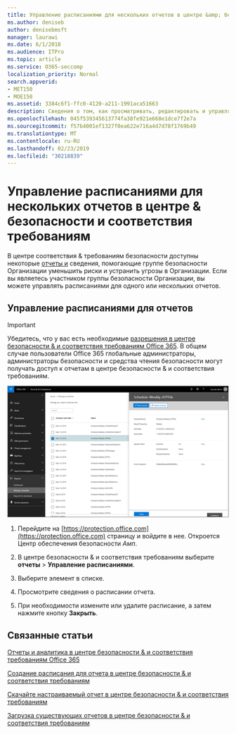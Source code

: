 ```yaml
---
title: Управление расписаниями для нескольких отчетов в центре &amp; безопасности и соответствия требованиям
ms.author: deniseb
author: denisebmsft
manager: laurawi
ms.date: 6/1/2018
ms.audience: ITPro
ms.topic: article
ms.service: O365-seccomp
localization_priority: Normal
search.appverid:
- MET150
- MOE150
ms.assetid: 3384c6f1-ffc0-4120-a211-1991aca51663
description: Сведения о том, как просматривать, редактировать и управлять расписаниями для отчетов в &amp; центре безопасности и соответствия требованиям.
ms.openlocfilehash: 045f539345613774fa38fe921e668e1dce7f2e7a
ms.sourcegitcommit: f57b4001ef1327f0ea622e716a4d7d78f1769b49
ms.translationtype: MT
ms.contentlocale: ru-RU
ms.lasthandoff: 02/23/2019
ms.locfileid: "30218839"
---
```

# <a name="manage-schedules-for-multiple-reports-in-the-security-amp-compliance-center"></a>Управление расписаниями для нескольких отчетов в центре &amp; безопасности и соответствия требованиям

В центре соответствия &amp; требованиям безопасности доступны некоторые [отчеты и](reports-and-insights-in-security-and-compliance.md) сведения, помогающие группе безопасности Организации уменьшить риски и устранить угрозы в Организации. Если вы являетесь участником группы безопасности Организации, вы можете управлять расписаниями для одного или нескольких отчетов. 
  
## <a name="manage-schedules-for-reports"></a>Управление расписаниями для отчетов

> [!IMPORTANT]
> Убедитесь, что у вас есть необходимые [разрешения в центре безопасности &amp; и соответствия требованиям Office 365](permissions-in-the-security-and-compliance-center.md). В общем случае пользователи Office 365 глобальные администраторы, администраторы безопасности и средства чтения безопасности могут получать доступ к отчетам в центре безопасности &amp; и соответствия требованиям. 
  
![В центре безопасности &amp; и соответствия требованиям выберите отчеты \> Управление расписаниями](media/efa5e2f9-bf73-4f85-acea-f1ca7e2bca5e.png)

1. Перейдите на [https://protection.office.com](https://protection.office.com) страницу и войдите в нее. Откроется Центр обеспечения безопасности _Амп_.

2. В центре безопасности &amp; и соответствия требованиям выберите **отчеты** \> **Управление расписаниями**.
    
3. Выберите элемент в списке.
    
4. Просмотрите сведения о расписании отчета.
    
5. При необходимости измените или удалите расписание, а затем нажмите кнопку **Закрыть**.
    
## <a name="related-topics"></a>Связанные статьи

[Отчеты и аналитика в центре безопасности &amp; и соответствия требованиям Office 365](reports-and-insights-in-security-and-compliance.md)
  
[Создание расписания для отчета в центре безопасности &amp; и соответствия требованиям](create-a-schedule-for-a-report.md)
  
[Скачайте настраиваемый отчет в центре безопасности &amp; и соответствия требованиям](set-up-and-download-a-custom-report.md)
  
[Загрузка существующих отчетов в центре безопасности &amp; и соответствия требованиям](download-existing-reports.md)
  

